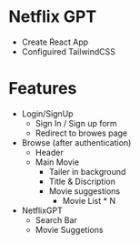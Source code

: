 # Netflix GPT

- Create React App
- Configuired TailwindCSS

# Features

- Login/SignUp
    - Sign In / Sign up form
    - Redirect to browes page
- Browse (after authentication)
    - Header
    - Main Movie
        - Tailer in background
        - Title & Discription
        - Movie suggestions
            - Movie List * N
- NetflixGPT
    - Search Bar
    - Movie Suggetions